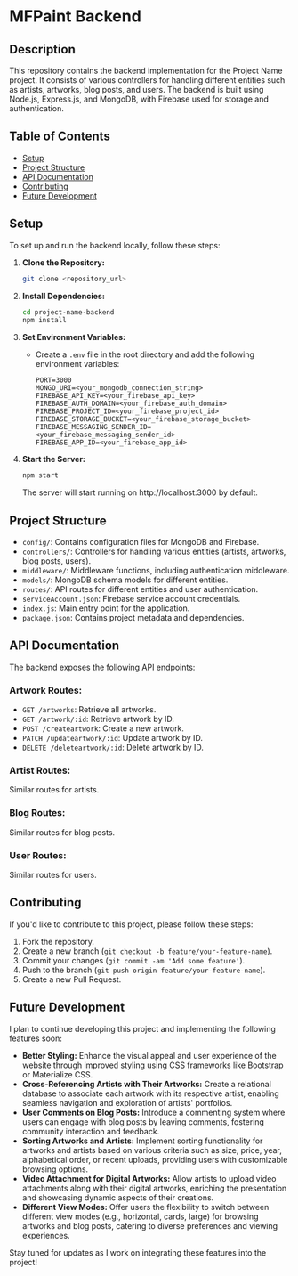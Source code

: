 # MFPaint Backend

## Description
This repository contains the backend implementation for the Project Name project. It consists of various controllers for handling different entities such as artists, artworks, blog posts, and users. The backend is built using Node.js, Express.js, and MongoDB, with Firebase used for storage and authentication.

## Table of Contents
- [Setup](#setup)
- [Project Structure](#project-structure)
- [API Documentation](#api-documentation)
- [Contributing](#contributing)
- [Future Development](#future-development)

## Setup
To set up and run the backend locally, follow these steps:

1. **Clone the Repository:**
    ```bash
    git clone <repository_url>
    ```

2. **Install Dependencies:**
    ```bash
    cd project-name-backend
    npm install
    ```

3. **Set Environment Variables:**
    - Create a `.env` file in the root directory and add the following environment variables:
        ```plaintext
        PORT=3000
        MONGO_URI=<your_mongodb_connection_string>
        FIREBASE_API_KEY=<your_firebase_api_key>
        FIREBASE_AUTH_DOMAIN=<your_firebase_auth_domain>
        FIREBASE_PROJECT_ID=<your_firebase_project_id>
        FIREBASE_STORAGE_BUCKET=<your_firebase_storage_bucket>
        FIREBASE_MESSAGING_SENDER_ID=<your_firebase_messaging_sender_id>
        FIREBASE_APP_ID=<your_firebase_app_id>
        ```

4. **Start the Server:**
    ```bash
    npm start
    ```
    The server will start running on http://localhost:3000 by default.

## Project Structure
- `config/`: Contains configuration files for MongoDB and Firebase.
- `controllers/`: Controllers for handling various entities (artists, artworks, blog posts, users).
- `middleware/`: Middleware functions, including authentication middleware.
- `models/`: MongoDB schema models for different entities.
- `routes/`: API routes for different entities and user authentication.
- `serviceAccount.json`: Firebase service account credentials.
- `index.js`: Main entry point for the application.
- `package.json`: Contains project metadata and dependencies.

## API Documentation
The backend exposes the following API endpoints:

### Artwork Routes:
- `GET /artworks`: Retrieve all artworks.
- `GET /artwork/:id`: Retrieve artwork by ID.
- `POST /createartwork`: Create a new artwork.
- `PATCH /updateartwork/:id`: Update artwork by ID.
- `DELETE /deleteartwork/:id`: Delete artwork by ID.

### Artist Routes:
Similar routes for artists.

### Blog Routes:
Similar routes for blog posts.

### User Routes:
Similar routes for users.

## Contributing
If you'd like to contribute to this project, please follow these steps:

1. Fork the repository.
2. Create a new branch (`git checkout -b feature/your-feature-name`).
3. Commit your changes (`git commit -am 'Add some feature'`).
4. Push to the branch (`git push origin feature/your-feature-name`).
5. Create a new Pull Request.

## Future Development
I plan to continue developing this project and implementing the following features soon:

- **Better Styling:** Enhance the visual appeal and user experience of the website through improved styling using CSS frameworks like Bootstrap or Materialize CSS.
- **Cross-Referencing Artists with Their Artworks:** Create a relational database to associate each artwork with its respective artist, enabling seamless navigation and exploration of artists' portfolios.
- **User Comments on Blog Posts:** Introduce a commenting system where users can engage with blog posts by leaving comments, fostering community interaction and feedback.
- **Sorting Artworks and Artists:** Implement sorting functionality for artworks and artists based on various criteria such as size, price, year, alphabetical order, or recent uploads, providing users with customizable browsing options.
- **Video Attachment for Digital Artworks:** Allow artists to upload video attachments along with their digital artworks, enriching the presentation and showcasing dynamic aspects of their creations.
- **Different View Modes:** Offer users the flexibility to switch between different view modes (e.g., horizontal, cards, large) for browsing artworks and blog posts, catering to diverse preferences and viewing experiences.

Stay tuned for updates as I work on integrating these features into the project!